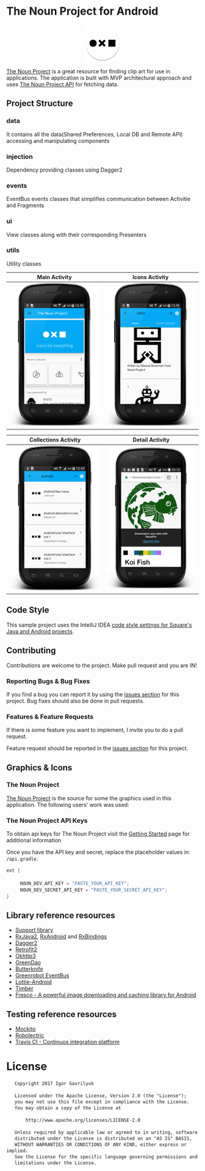# The Noun Project for Android 

<p align="center">
  <img src= "art/logo.png" >
</p>

[The Noun Project](https://thenounproject.com) is a great resource for finding clip art for use in applications.
The application is built with MVP architectural approach and uses [The Noun Project API](http://api.thenounproject.com/) for fetching data.

## Project Structure
### data 
It contains all the data(Shared Preferences, Local DB and Remote API) accessing and manipulating components
### injection
Dependency providing classes using Dagger2
### events
EventBus events classes that simplifies communication between Activitie and Fragments
### ui
View classes along with their corresponding Presenters
### utils
Utility classes

Main Activity|Icons Activity 
-------------|-----------------
![alt text](art/main.png "Main Activity")  | ![alt text](art/search.png "Search Icons") 


Collections Activity|Detail Activity
-------------|-----------------
![alt text](art/collections.png "Collections") | ![alt text](art/icon_detail.png "Details")  


## Code Style
This sample project uses the IntelliJ IDEA [code style settings for Square's Java and Android projects](https://github.com/square/java-code-styles).

## Contributing

Contributions are welcome to the project. Make pull request and you are IN!

### Reporting Bugs & Bug Fixes

If you find a bug you can report it by using the [issues section](https://github.com/graviton57/TheNounProject/issues) for this project. Bug fixes should also be done in pull requests.

### Features & Feature Requests

If there is some feature you want to implement, I invite you to do a pull request.

Feature request should be reported in the [issues section](https://github.com/graviton57/TheNounProject/issues) for this project.

## Graphics & Icons

### The Noun Project

[The Noun Project](http://www.thenounproject.com) is the source for some the graphics used in this application. The following users' work was used:


### The Noun Project API Keys

To obtain api keys for The Noun Project visit the [Getting Started](http://api.thenounproject.com/getting_started.html) page for additional information

Once you have the API key and secret, replace the placeholder values in: `/api.gradle`.
```groovy
ext {
          
     NOUN_DEV_API_KEY = "PASTE_YOUR_API_KEY";
     NOUN_DEV_SECRET_API_KEY = "PASTE_YOUR_SECRET_API_KEY";
}
 ```

## Library reference resources
- [Support library](https://developer.android.com/topic/libraries/support-library/index.html)
- [RxJava2](https://github.com/ReactiveX/RxJava), [RxAndroid](https://github.com/ReactiveX/RxAndroid) and [RxBindings](https://github.com/JakeWharton/RxBinding)
- [Dagger2](https://google.github.io/dagger/)
- [Retrofit2](http://square.github.io/retrofit/)
- [Okhttp3](https://github.com/square/okhttp/)
- [GreenDao](http://greenrobot.org/greendao/)
- [Butterknife](https://github.com/JakeWharton/butterknife)
- [Greenrobot EventBus](http://greenrobot.org/eventbus/)
- [Lottie-Android](https://github.com/airbnb/lottie-android)
- [Timber](https://github.com/JakeWharton/timber)
- [Fresco - A powerful image downloading and caching library for Android](https://github.com/facebook/fresco/)

## Testing reference resources
- [Mockito](http://site.mockito.org/)
- [Robolectric](http://robolectric.org/) 
- [Travis CI - Continuos integration platform](https://travis-ci.org/)


# License
```                                  
   Copyright 2017 Igor Gavrilyuk

   Licensed under the Apache License, Version 2.0 (the "License");
   you may not use this file except in compliance with the License.
   You may obtain a copy of the License at

       http://www.apache.org/licenses/LICENSE-2.0

   Unless required by applicable law or agreed to in writing, software
   distributed under the License is distributed on an "AS IS" BASIS,
   WITHOUT WARRANTIES OR CONDITIONS OF ANY KIND, either express or implied.
   See the License for the specific language governing permissions and
   limitations under the License.
```
